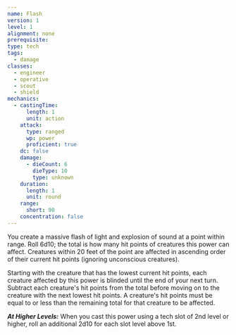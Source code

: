 ```yaml
---
name: Flash
version: 1
level: 1
alignment: none
prerequisite: 
type: tech
tags:
  - damage
classes:
  - engineer
  - operative
  - scout
  - shield
mechanics:
  - castingTime:
      length: 1
      unit: action
    attack:
      type: ranged
      wp: power
      proficient: true
    dc: false
    damage:
      - dieCount: 6
        dieType: 10
        type: unknown
    duration:
      length: 1
      unit: round
    range:
      short: 90
    concentration: false
---
```

You create a massive flash of light and explosion of sound at a point within range. Roll 6d10; the total is how many hit points of creatures this power can affect. Creatures within 20 feet of the point are affected in ascending order of their current hit points (ignoring unconscious creatures).

Starting with the creature that has the lowest current hit points, each creature affected by this power is blinded until the end of your next turn. Subtract each creature's hit points from the total before moving on to the creature with the next lowest hit points. A creature's hit points must be equal to or less than the remaining total for that creature to be affected.

***__At Higher Levels__:*** When you cast this power using a tech slot of 2nd level or higher, roll an additional 2d10 for each slot level above 1st.
    